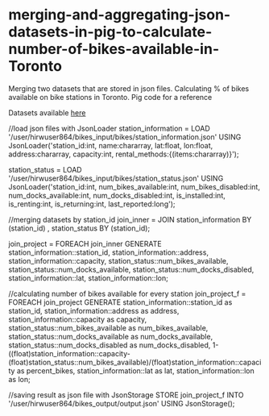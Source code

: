 # merging-and-aggregating-json-datasets-in-pig-to-calculate-number-of-bikes-available-in-Toronto
Merging two datasets that are stored in json files. Calculating % of bikes available on bike stations in Toronto. Pig code for a reference

Datasets available [here](https://www.toronto.ca/city-government/data-research-maps/open-data/open-data-catalogue/#84045f23-7465-0892-8889-7b6f91049b29)


//load  json files with JsonLoader
station_information = LOAD '/user/hirwuser864/bikes_input/bikes/station_information.json' USING JsonLoader('station_id:int, name:chararray, lat:float, lon:float, address:chararray, capacity:int, rental_methods:{(items:chararray)}');

station_status = LOAD '/user/hirwuser864/bikes_input/bikes/station_status.json' USING JsonLoader('station_id:int, num_bikes_available:int, num_bikes_disabled:int, num_docks_available:int, num_docks_disabled:int, is_installed:int, is_renting:int, is_returning:int, last_reported:long');

//merging datasets by station_id
join_inner = JOIN station_information BY (station_id) , station_status BY (station_id);

join_project  = FOREACH join_inner GENERATE station_information::station_id, station_information::address, station_information::capacity, station_status::num_bikes_available, station_status::num_docks_available, station_status::num_docks_disabled, station_information::lat, station_information::lon;

//calculating number of bikes available for every station
join_project_f  = FOREACH join_project GENERATE 
   station_information::station_id as station_id,
   station_information::address as address,
   station_information::capacity as capacity,
   station_status::num_bikes_available as num_bikes_available,
   station_status::num_docks_available as num_docks_available,
   station_status::num_docks_disabled as num_docks_disabled,
   1-((float)station_information::capacity-(float)station_status::num_bikes_available)/(float)station_information::capacity  as percent_bikes,
   station_information::lat as lat,
   station_information::lon as lon;

//saving result as json file with JsonStorage
STORE join_project_f INTO '/user/hirwuser864/bikes_output/output.json' USING JsonStorage();
